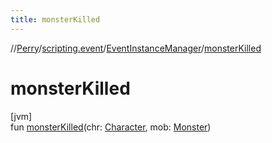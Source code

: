 ```yaml
---
title: monsterKilled
---
```

//[Perry](../../../index.html)/[scripting.event](../index.html)/[EventInstanceManager](index.html)/[monsterKilled](monster-killed.html)



# monsterKilled



[jvm]\
fun [monsterKilled](monster-killed.html)(chr: [Character](../../client/-character/index.html), mob: [Monster](../../server.life/-monster/index.html))




